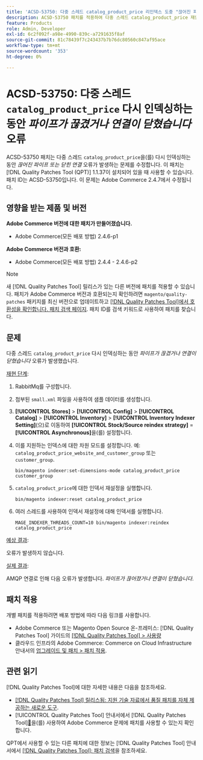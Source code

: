 ```yaml
---
title: 'ACSD-53750: 다중 스레드 catalog_product_price 리인덱스 도중 "끊어진 파이프 또는 닫힌 연결" 오류 발생'
description: ACSD-53750 패치를 적용하여 다중 스레드 catalog_product_price 재인덱싱 도중 *파이프가 끊기거나 연결이 닫히는* 오류가 발생하는 Adobe Commerce 문제를 해결합니다.
feature: Products
role: Admin, Developer
exl-id: 6c2f092f-a98e-4990-839c-a7291635f8af
source-git-commit: 81c78439f7c243437b7b76dc80560c847af95ace
workflow-type: tm+mt
source-wordcount: '353'
ht-degree: 0%

---
```


# ACSD-53750: 다중 스레드 `catalog_product_price` 다시 인덱싱하는 동안 *파이프가 끊겼거나 연결이 닫혔습니다* 오류

ACSD-53750 패치는 다중 스레드 `catalog_product_price`을(를) 다시 인덱싱하는 동안 *끊어진 파이프 또는 닫힌 연결* 오류가 발생하는 문제를 수정합니다. 이 패치는 [!DNL Quality Patches Tool (QPT)] 1.1.37이 설치되어 있을 때 사용할 수 있습니다. 패치 ID는 ACSD-53750입니다. 이 문제는 Adobe Commerce 2.4.7에서 수정됩니다.

## 영향을 받는 제품 및 버전

**Adobe Commerce 버전에 대한 패치가 만들어졌습니다.**

* Adobe Commerce(모든 배포 방법) 2.4.6-p1

**Adobe Commerce 버전과 호환:**

* Adobe Commerce(모든 배포 방법) 2.4.4 - 2.4.6-p2

>[!NOTE]
>
>새 [!DNL Quality Patches Tool] 릴리스가 있는 다른 버전에 패치를 적용할 수 있습니다. 패치가 Adobe Commerce 버전과 호환되는지 확인하려면 `magento/quality-patches` 패키지를 최신 버전으로 업데이트하고 [[!DNL Quality Patches Tool]에서 호환성을 확인합니다. 패치 검색 페이지](https://experienceleague.adobe.com/tools/commerce-quality-patches/index.html). 패치 ID를 검색 키워드로 사용하여 패치를 찾습니다.

## 문제

다중 스레드 `catalog_product_price` 다시 인덱싱하는 동안 *파이프가 끊겼거나 연결이 닫혔습니다* 오류가 발생했습니다.

<u>재현 단계</u>:

1. RabbitMq를 구성합니다.
1. 첨부된 `small.xml` 파일을 사용하여 샘플 데이터를 생성합니다.
1. **[!UICONTROL Stores]** > **[!UICONTROL Config]** > **[!UICONTROL Catalog]** > **[!UICONTROL Inventory]** > **[!UICONTROL Inventory Indexer Setting]**(으)로 이동하여 **[!UICONTROL Stock/Source reindex strategy]** = **[!UICONTROL Asynchronous]**&#x200B;을(를) 설정합니다.
1. 이를 지원하는 인덱스에 대한 차원 모드를 설정합니다. 예: `catalog_product_price_website_and_customer_group` 또는 `customer_group`.

   ```
   bin/magento indexer:set-dimensions-mode catalog_product_price customer_group
   ```

1. `catalog_product_price`에 대한 인덱서 재설정을 실행합니다.

   ```
   bin/magento indexer:reset catalog_product_price
   ```

1. 여러 스레드를 사용하여 인덱서 재설정에 대해 인덱서를 실행합니다.

   ```
   MAGE_INDEXER_THREADS_COUNT=10 bin/magento indexer:reindex catalog_product_price
   ```

<u>예상 결과</u>:

오류가 발생하지 않습니다.

<u>실제 결과</u>:

AMQP 연결로 인해 다음 오류가 발생합니다. *파이프가 끊어졌거나 연결이 닫혔습니다*.

## 패치 적용

개별 패치를 적용하려면 배포 방법에 따라 다음 링크를 사용합니다.

* Adobe Commerce 또는 Magento Open Source 온-프레미스: [!DNL Quality Patches Tool] 가이드의 [[!DNL Quality Patches Tool] > 사용량](/help/tools/quality-patches-tool/usage.md)
* 클라우드 인프라의 Adobe Commerce: Commerce on Cloud Infrastructure 안내서의 [업그레이드 및 패치 > 패치 적용](https://experienceleague.adobe.com/docs/commerce-cloud-service/user-guide/develop/upgrade/apply-patches.html).

## 관련 읽기

[!DNL Quality Patches Tool]에 대한 자세한 내용은 다음을 참조하세요.

* [[!DNL Quality Patches Tool] 릴리스됨: 지원 기술 자료에서 품질 패치를 자체 제공하는 새로운 도구](https://experienceleague.adobe.com/en/docs/commerce-knowledge-base/kb/announcements/commerce-announcements/magento-quality-patches-released-new-tool-to-self-serve-quality-patches).
* [!UICONTROL Quality Patches Tool] 안내서에서  [!DNL Quality Patches Tool][&#128279;](/help/tools/quality-patches-tool/patches-available-in-qpt/check-patch-for-magento-issue-with-magento-quality-patches.md)을(를) 사용하여 Adobe Commerce 문제에 패치를 사용할 수 있는지 확인합니다.


QPT에서 사용할 수 있는 다른 패치에 대한 정보는 [!DNL Quality Patches Tool] 안내서에서 [[!DNL Quality Patches Tool]: 패치 검색](https://experienceleague.adobe.com/tools/commerce-quality-patches/index.html)을 참조하세요.
